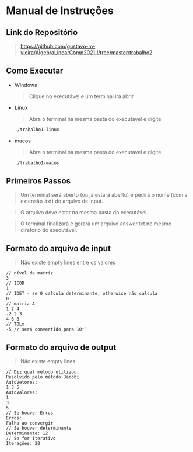# Manual de Instruções

## Link do Repositório

> <https://github.com/gustavo-m-vieira/AlgebraLinearComp2021.1/tree/master/trabalho2>

## Como Executar

+ Windows

  > Clique no executável e um terminal irá abrir

+ Linux

  > Abra o terminal na mesma pasta do executável e digite

  ```bash
  ./trabalho1-linux
  ```

+ macos

  > Abra o terminal na mesma pasta do executável e digite

  ```bash
  ./trabalho1-macos
  ```

## Primeiros Passos

> Um terminal será aberto (ou já estará aberto) e pedirá o nome (com a extensão .txt) do arquivo de input.

> O arquivo deve estar na mesma pasta do executável.

> O terminal finalizará e gerará um arquivo answer.txt no mesmo diretório do executável.

## Formato do arquivo de input

> Não existe empty lines entre os valores

```jsonc
// nível da matriz
3
// ICOD
1
// IDET - se 0 calcula determinante, otherwise não calcula
0
// matriz A
1 2 4
-2 2 3
4 6 8
// TOLm
-5 // será convertido para 10⁻⁵
```

## Formato do arquivo de output

> Não existe empty lines

```jsonc
// Diz qual método utilizou
Resolvido pelo método Jacobi
AutoVetores:
1 3 5
AutoValores:
1
3
5
// Se houver Erros
Erros:
Falha ao convergir
// Se houver determinante
Determinante: 12
// Se for iterativo
Iterações: 20
```
